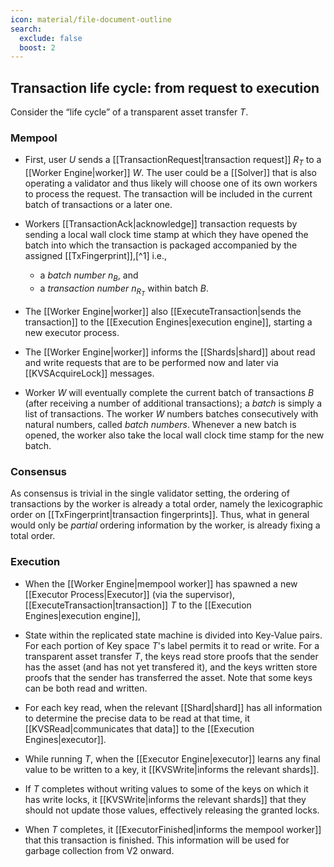 ```yaml
---
icon: material/file-document-outline
search:
  exclude: false
  boost: 2
---
```


## Transaction life cycle: from request to execution

Consider the “life cycle” of a transparent asset transfer $T$.

### Mempool

- First,
  user $U$ sends a [[TransactionRequest|transaction request]]
  $R_T$ to a [[Worker Engine|worker]] $W$.
  The user could be a [[Solver]] that is also operating a validator
  and thus likely will choose one of its own workers to process the request.
  The transaction will be included in the current batch of transactions
  or a later one.

- Workers [[TransactionAck|acknowledge]] transaction requests by sending
  a local wall clock time stamp at which they have opened the batch into which
  the transaction is packaged
  accompanied by the assigned [[TxFingerprint]],[^1] i.e.,
  - a _batch number_ $n_B$, and
  - a _transaction number_ $n_{R_T}$ within batch $B$.

<!-- (this will help in the future to complement ferveo for additional MEV protection (so that txs that are submitted in encrypted form to a worker should be processes speedily)
-->
- The [[Worker Engine|worker]] also
  [[ExecuteTransaction|sends the transaction]] to the
  [[Execution Engines|execution engine]],
  starting a new executor process.

- The [[Worker Engine|worker]] informs the [[Shards|shard]] about
  read and write requests that are to be performed now and later
  via [[KVSAcquireLock]] messages.

- Worker $W$ will eventually complete the current batch of transactions $B$
  (after  receiving a number of additional transactions);
  a _batch_ is simply a list of transactions.
  The worker $W$ numbers batches consecutively with natural numbers,
  called _batch numbers_.
  Whenever a new batch is opened,
  the worker also take the local wall clock time stamp for the new batch.

<!--
After closing batch $B$, worker $W$:
- informs its primary $P$ (another engine within the same validator) of the
    [[NewWorkerHash|new worker hash]] $H_B$ for the batch $B$
overkill for V1 as we might scratch the primary anyway
- sends acknowledgments to users in the form of
  a transaction hash with two time stamps
  - one for when the including [[Batch|batch]] was opened
  - and one for when the [[Batch|batch]] was closed
    and the corresponding worker hash was sent off to the primary[^1 time stamp]
-->

### Consensus

As consensus is trivial in the single validator setting,
the ordering of transactions by the worker is already a total order,
namely the lexicographic order on [[TxFingerprint|transaction fingerprints]].
Thus,
what in general would only be _partial_ ordering information by the worker,
is already fixing a total order.

### Execution

- When the [[Worker Engine|mempool worker]] has spawned
  a new [[Executor Process|Executor]] (via the supervisor),
  [[ExecuteTransaction|transaction]] $T$
  to the [[Execution Engines|execution engine]],

- State within the replicated state machine is divided into Key-Value pairs.
  For each portion of Key space $T$'s label permits it to read or
  write.
  For a transparent asset transfer $T$,
  the keys read store proofs
  that the sender has the asset (and has not yet transfered it), and
  the keys written store proofs that the sender has transferred
  the asset.
  Note that some keys can be both read and written.

- For each key read,
  when the relevant [[Shard|shard]] has all information to
  determine the precise data to be read at that time,<!--
  (identifies a unique previous transaction and
  learns the data written by that transaction)-->
  it [[KVSRead|communicates that data]] to the
  [[Execution Engines|executor]].

- While running $T$,
  when the [[Executor Engine|executor]] learns
  any final value to be written to a key,
  it [[KVSWrite|informs the relevant shards]].

<!--
<<👇 maybe v2⁺ because expensive and tx ack should do the trick for V1 >>
- Transaction $T$ can instruct the [[Executor Engine|executor]] to
   perform other side effects
   (such as sending messages to the client), so long as the state
   changes $T$ makes remain deterministic, depending only on $T$ and
   on the values read.
-->

- If $T$ completes without writing values to
  some of the keys on which it has write locks,
  it [[KVSWrite|informs the relevant shards]]
  that they should not update those values,
  effectively releasing the granted locks.

- When $T$ completes, it
  [[ExecutorFinished|informs the mempool worker]] that this
  transaction is finished.
  This information will be used for garbage collection
  from V2 onward.
